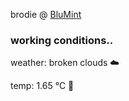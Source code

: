 brodie @ [BluMint](https://www.linkedin.com/company/blumint-io/)

<!--weather_start-->
### working conditions..

weather: broken clouds ☁️

temp: 1.65 °C 🧥

<!--weather_end-->
